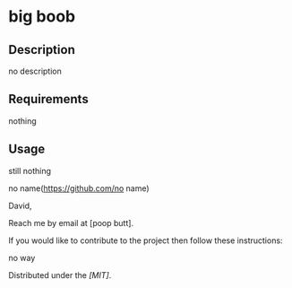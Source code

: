 
  # big boob
  ##  Description
  no description
  ##  Requirements
  nothing
  ##  Usage
  still nothing
  
  no name(https://github.com/no name)
  
  David,
  
  Reach me by email at [poop butt]. 
  
  If you would like to contribute to the project then follow these instructions:
  
  no way
 
 Distributed under the *[MIT]*.
  